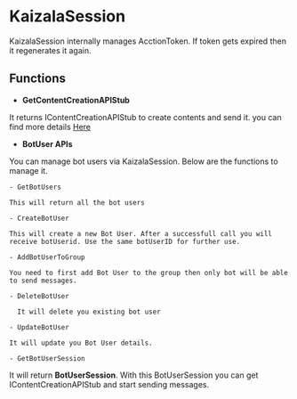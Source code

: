 # KaizalaSession
KaizalaSession internally manages AcctionToken. If token gets expired then it regenerates it again.

## Functions
  - **GetContentCreationAPIStub**
  
  It returns IContentCreationAPIStub to create contents and send it. you can find more details [Here](https://github.com/PankajMS1987/Kaizala-API-DLL/blob/master/Services/IContentCreationAPIStub.md)

- **BotUser APIs**

You can manage bot users via KaizalaSession. Below are the functions to manage it.

    - GetBotUsers

    This will return all the bot users

    - CreateBotUser

    This will create a new Bot User. After a successfull call you will receive botUserid. Use the same botUserID for further use.

    - AddBotUserToGroup

    You need to first add Bot User to the group then only bot will be able to send messages.

    - DeleteBotUser

      It will delete you existing bot user

    - UpdateBotUser

    It will update you Bot User details.

    - GetBotUserSession

  It will return **BotUserSession**. With this BotUserSession you can get IContentCreationAPIStub and start sending messages.
